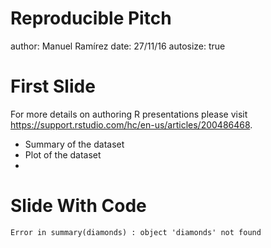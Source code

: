 Reproducible Pitch
========================================================
author: Manuel Ramírez
date: 27/11/16
autosize: true

First Slide
========================================================

For more details on authoring R presentations please visit <https://support.rstudio.com/hc/en-us/articles/200486468>.

- Summary of the dataset
- Plot of the dataset
- 

Slide With Code
========================================================








```
Error in summary(diamonds) : object 'diamonds' not found
```
